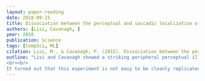 ```yaml
---
layout: paper-reading
date: 2018-09-15
title: Dissociation between the perceptual and saccadic localization of moving objects
authors: [Lisi, Cavanagh, ]
year: 2018
publication: Science
tags: [CompSci, ML]
citation: Lisi, M., & Cavanagh, P. (2015). Dissociation between the perceptual and saccadic localization of moving objects. Current Biology, 25(19), 2535-2540.
outline: "Lisi and Cavanagh showed a striking peripheral perceptual illusion that a obliquely translating Gabor is perceived to go straight vertically. What's more interesting is that this perceptual illusion is dissociated from a saccadic landing position: if one saccades to the translating Gabor, her landing position is faithful to the Gabor's true, physical trajectory.
<br><br>
It turned out that this experiment is not easy to be cleanly replicated. One of my friend had tried to replicate it multiple times, but something is missing."
---
```

